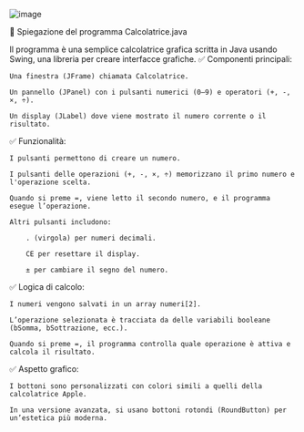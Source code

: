 ![image](https://github.com/user-attachments/assets/85953be9-4083-4456-af19-21b883523269)

🧮 Spiegazione del programma Calcolatrice.java

Il programma è una semplice calcolatrice grafica scritta in Java usando Swing, una libreria per creare interfacce grafiche.
✅ Componenti principali:

    Una finestra (JFrame) chiamata Calcolatrice.

    Un pannello (JPanel) con i pulsanti numerici (0–9) e operatori (+, -, ×, ÷).

    Un display (JLabel) dove viene mostrato il numero corrente o il risultato.

✅ Funzionalità:

    I pulsanti permettono di creare un numero.

    I pulsanti delle operazioni (+, -, ×, ÷) memorizzano il primo numero e l'operazione scelta.

    Quando si preme =, viene letto il secondo numero, e il programma esegue l’operazione.

    Altri pulsanti includono:

        . (virgola) per numeri decimali.

        CE per resettare il display.

        ± per cambiare il segno del numero.

✅ Logica di calcolo:

    I numeri vengono salvati in un array numeri[2].

    L’operazione selezionata è tracciata da delle variabili booleane (bSomma, bSottrazione, ecc.).

    Quando si preme =, il programma controlla quale operazione è attiva e calcola il risultato.

✅ Aspetto grafico:

    I bottoni sono personalizzati con colori simili a quelli della calcolatrice Apple.

    In una versione avanzata, si usano bottoni rotondi (RoundButton) per un’estetica più moderna.
